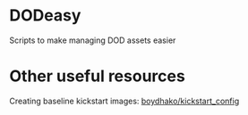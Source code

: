 # DODeasy
Scripts to make managing DOD assets easier 

# Other useful resources
Creating baseline kickstart images: [boydhako/kickstart_config](https://github.com/boydhako/kickstart_config)

